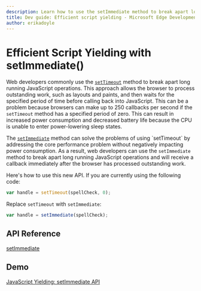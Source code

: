 ```yaml
---
description: Learn how to use the setImmediate method to break apart long running JavaScript operations.
title: Dev guide: Efficient script yielding - Microsoft Edge Development
author: erikadoyle
---
```


# Efficient Script Yielding with setImmediate()

Web developers commonly use the [`setTimeout`](http://go.microsoft.com/fwlink/p/?LinkID=233102) method to break apart long running JavaScript operations. This approach allows the browser to process outstanding work, such as layouts and paints, and then waits for the specified period of time before calling back into JavaScript. This can be a problem because browsers can make up to 250 callbacks per second if the `setTimeout` method has a specified period of zero. This can result in increased power consumption and decreased battery life because the CPU is unable to enter power-lowering sleep states.

The [`setImmediate`](https://msdn.microsoft.com/library/hh773176(v=vs.85).aspx) method can solve the problems of using `setTimeout` by addressing the core performance problem without negatively impacting power consumption. As a result, web developers can use the `setImmediate` method to break apart long running JavaScript operations and will receive a callback immediately after the browser has processed outstanding work.

Here's how to use this new API. If you are currently using the following code:

```javascript
var handle = setTimeout(spellCheck, 0);
```

Replace `setTimeout` with `setImmediate`:


```javascript
var handle = setImmediate(spellCheck);
```

## API Reference
[setImmediate](https://msdn.microsoft.com/library/hh773176(v=vs.85).aspx)

## Demo
[JavaScript Yielding: setImmediate API](http://go.microsoft.com/fwlink/p/?LinkID=248240)
